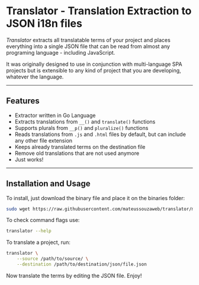 # Translator - Translation Extraction to JSON i18n files

*Translator* extracts all translatable terms of your project and places everything into a single JSON file that can be read from almost any programing language - including JavaScript.

It was originally designed to use in conjunction with multi-language SPA projects but is extensible to any kind of project that you are developing, whatever the language.

---

## Features

- Extractor written in Go Language
- Extracts translations from ``__()`` and ``translate()`` functions
- Supports plurals from ``__p()`` and ``pluralize()`` functions
- Reads translations from ``.js`` and ``.html`` files by default, but can include any other file extension
- Keeps already translated terms on the destination file
- Remove old translations that are not used anymore
- Just works!

---

## Installation and Usage

To install, just download the binary file and place it on the binaries folder:

```bash
sudo wget https://raw.githubusercontent.com/mateussouzaweb/translator/master/bin/translator -O /usr/local/bin/translator && sudo chmod +x /usr/local/bin/translator
```

To check command flags use:

```bash
translator --help
```

To translate a project, run:

```bash
translator \
    --source /path/to/source/ \
    --destination /path/to/destination/json/file.json
```

Now translate the terms by editing the JSON file. Enjoy!
